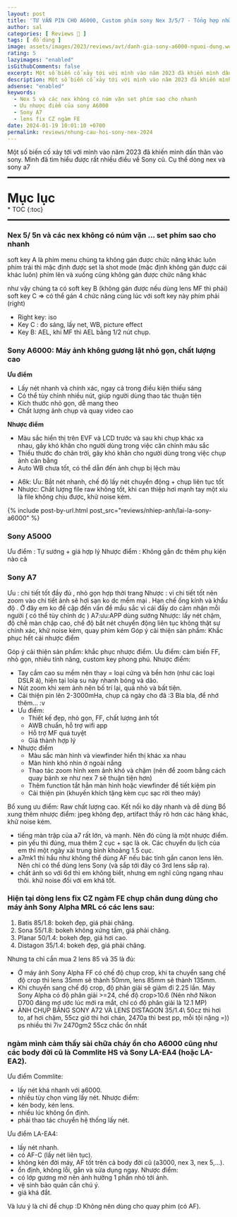 ```yaml
---
layout: post
title: 'TƯ VẤN PIN CHO A6000, Custom phím sony Nex 3/5/7 - Tổng hợp những câu hỏi về sony Nex 2023 !'
author: sal
categories: [ Reviews 📝 ]
tags: [ đồ dùng ]
image: assets/images/2023/reviews/avt/danh-gia-sony-a6000-nguoi-dung.webp
rating: 5
lazyimages: "enabled"
isGithubComments: false
excerpt: Một số biến cố xảy tới với mình vào năm 2023 đã khiến mình dấn thân vào sony. Mình đã tìm hiểu được rất nhiều điều về Sony cũ. Cụ thể dòng nex và sony a7
description: Một số biến cố xảy tới với mình vào năm 2023 đã khiến mình dấn thân vào sony. Mình đã tìm hiểu được rất nhiều điều về Sony cũ. Cụ thể dòng nex và sony a7
adsense: "enabled"
keywords:
  - Nex 5 và các nex không có núm vặn set phím sao cho nhanh
  - Ưu nhược điểm của sony A6000
  - Sony A7
  - lens fix CZ ngàm FE
date: 2024-01-19 10:01:10 +0700
permalink: reviews/nhung-cau-hoi-sony-nex-2024
---
```


Một số biến cố xảy tới với mình vào năm <a>2023</a> đã khiến mình dấn thân vào sony. Mình đã tìm hiểu được rất nhiều điều về Sony cũ. Cụ thể dòng nex và sony a7

<hr style="border: 1px solid #000000;">
<p style="margin-bottom: 0px; font-weight: 700;font-size: 1.75rem;">Mục lục</p>
* TOC
{:toc}

<hr style="border: 1px solid #000000;">

### Nex 5/ 5n và các nex không có núm vặn ... set phím sao cho nhanh

soft key A là phím menu chúng ta không gán được chức năng khác luôn
phím trái thì mặc định được set là shot mode (mặc định không gán được cái khác luôn)
phím lên và xuống cũng không gán được chức năng khác

như vậy chúng ta có
soft key B (không gán được nếu dùng lens MF thì phải)
soft key C => có thể gán 4 chức năng cùng lúc với soft key này
phím phải (right)
- Right key: iso
- Key C : đo sáng, lấy net, WB, picture effect
- Key B: AEL, khi MF thì AEL bằng 1/2 nút chụp.

<h3><strong>Sony A6000: M&aacute;y ảnh kh&ocirc;ng gương lật nhỏ gọn, chất lượng cao</strong></h3><p><strong>Ưu điểm</strong></p><ul><li>Lấy n&eacute;t nhanh v&agrave; ch&iacute;nh x&aacute;c,&nbsp;ngay cả trong điều kiện thiếu s&aacute;ng</li><li>C&oacute; thể t&ugrave;y chỉnh nhiều n&uacute;t,&nbsp;gi&uacute;p người d&ugrave;ng thao t&aacute;c thuận tiện</li><li>K&iacute;ch thước nhỏ gọn,&nbsp;dễ mang theo</li><li>Chất lượng ảnh chụp v&agrave; quay video cao</li>
</ul><p><strong>Nhược điểm</strong></p><ul><li>M&agrave;u sắc hiển thị tr&ecirc;n EVF v&agrave; LCD trước v&agrave; sau khi chụp kh&aacute;c xa nhau,&nbsp;g&acirc;y kh&oacute; khăn cho người d&ugrave;ng trong việc căn chỉnh m&agrave;u sắc</li><li>Thiếu thước đo ch&acirc;n trời,&nbsp;g&acirc;y kh&oacute; khăn cho người d&ugrave;ng trong việc chụp ảnh c&acirc;n bằng</li><li>Auto WB chưa tốt,&nbsp;c&oacute; thể dẫn đến ảnh chụp bị lệch m&agrave;u</li>
</ul>

- A6k: Ưu: Bắt nét nhanh, chế độ lấy nét chuyển động + chụp liên tục tốt
- Nhược: Chất lượng file raw không tốt, khi can thiệp hơi mạnh tay một xíu là file không chịu được, khử noise kém.

{% include post-by-url.html post_src="reviews/nhiep-anh/lai-la-sony-a6000" %}


### Sony A5000
Ưu điểm : Tự sướng + giá hợp lý
Nhược điểm : Không gắn đc thêm phụ kiện nào cả

### Sony A7
Ưu : chi tiết tốt đầy đủ , nhỏ gọn hợp thời trang
Nhược : vì chi tiết tốt nên zoom vào chi tiết ảnh sẽ hơi sạn ko dc mềm mại . Hạn chế ống kính và khẩu độ .
Ở đây em ko đề cập đến vấn đề mầu sắc vì cái đấy do cảm nhận mỗi người ( có thể tùy chỉnh dc )
A7:ưu:APP dùng sướng
Nhược: lấy nét chậm, độ chễ màn chập cao, chế độ bắt nét chuyển động liên tục không thật sự chính xác, khử noise kém, quay phim kém
Góp ý cải thiện sản phẩm: Khắc phục hết cái nhược điểm

Góp ý cải thiện sản phẩm: khắc phục nhược điểm.
Ưu điểm: cảm biến FF, nhỏ gọn, nhiêu tính năng, custom key phong phú.
Nhược điểm:
- Tay cầm cao su mềm nên thay = loại cứng và bền hơn (như các loại DSLR á), hiện tại loiạ su này nhanh bóng và dão.
- Nút zoom khi xem ảnh nên bố trí lại, quá nhỏ và bất tiện.
- Cải thiện pin lên 2-3000mHa, chụp cả ngày cho đã :3
Bla bla, để nhớ thêm... :v
- Ưu điểm:
  - Thiết kế đẹp, nhỏ gọn, FF, chất lượng ảnh tốt
  - AWB chuẩn, hỗ trợ wifi app
  - Hỗ trợ MF quá tuyệt
  - Giá thành hợp lý
- Nhược điểm
  - Màu sắc màn hình và viewfinder hiển thị khác xa nhau
  - Màn hình khó nhìn ở ngoài nắng
  - Thao tác zoom hình xem ảnh khó và chậm (nên để zoom bằng cách quay bánh xe như nex 7 sẽ thuận tiện hơn)
  - Thêm function tắt hẳn màn hình hoặc viewfinder để tiết kiệm pin
  - Cải thiện pin (khuyến khích tặng kèm cục sạc rời theo máy)

Bổ xung ưu điểm: Raw chất lượng cao. Kết nối ko dây nhanh và dễ dùng
Bổ xung thêm nhược điểm: jpeg không đẹp, artifact thấy rõ hơn các hãng khác, khử noise kém.
- tiếng màn trập của a7 rất lớn, và mạnh. Nên đó cũng là một nhược điểm.
- pin yếu thì đúng, mua thêm 2 cục + sạc là ok. Các chuyến du lịch của em thì một ngày xài trung bình khoảng 1.5 cục.
- a7mk1 thì hầu như không thể dùng AF nếu bác tính gắn canon lens lên. Nên chỉ có thể dùng lens Sony (và sắp tới đây có 3rd lens sắp ra).
- chất ảnh so với 6d thì em không biết, nhưng em nghĩ cũng ngang nhau thôi. khử noise đối với em khá tốt.

### Hiện tại dòng lens fix CZ ngàm FE chụp chân dung dùng cho máy ảnh Sony Alpha MRL có các lens sau:
1. Batis 85/1.8: bokeh đẹp, giá phải chăng.
2. Sona 55/1.8: bokeh không xứng tầm, giá phải chăng.
3. Planar 50/1.4: bokeh đẹp, giá hơi cao.
4. Distagon 35/1.4: bokeh đẹp, giá phải chăng.


Nhưng ta chỉ cần mua 2 lens 85 và 35 là đủ:
- Ở máy ảnh Sony Alpha FF có chế độ chụp crop, khi ta chuyển sang chế độ crop thì lens 35mm sẽ thành 50mm, lens 85mm sẽ thành 135mm.
- Khi chuyển sang chế độ crop, độ phân giải sẽ giảm đi 2.25 lần. Máy Sony Alpha có độ phân giải >=24, chế độ crop>10.6
(Nên nhớ Nikon D700 đáng mơ ước lúc mới ra mắt, chỉ có độ phân giải là 12.1 MP)
- ẢNH CHỤP BẰNG SONY A72 VÀ LENS DISTAGON 35/1.4\\
50cz thì hơi to, af hơi chậm, 55cz giờ thì hơi chán, 2470a thì best pp, mỗi tội nặng =)) ps nhiều thì 7iv 2470gm2 55cz chắc ổn nhất

###  ngàm mình cảm thấy sài chữa cháy ổn cho A6000 cũng như các body đời cũ là Commlite HS và Sony LA-EA4 (hoặc LA-EA2).

Ưu điểm Commlite:
- lấy nét khá nhanh với a6000.
- nhiều tùy chọn vùng lấy nét.
Nhược điểm:
- kén body, kén lens.
- nhiều lúc không ổn định.
- phải thao tác chuyển hệ thống lấy nét.

Ưu điểm LA-EA4:
- lấy nét nhanh.
- có AF-C (lấy nét liên tục).
- không kén đời máy, AF tốt trên cả body đời cũ (a3000, nex 3, nex 5,...).
- ổn định, không lỗi, gắn và sửa dụng ngay.
Nhược điểm:
- có lớp gương mờ nên ảnh hưởng 1 phần nhỏ tới ảnh.
- vệ sinh bảo quản cần chú ý.
- giá khá đắt.

Và lưu ý là chỉ để chụp :D
Không nên dùng cho quay phim (có AF).

